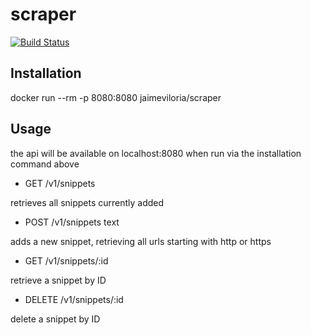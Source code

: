 # scraper

[![Build Status](https://travis-ci.org/jaimeviloria/scraper.svg)](https://travis-ci.org/jaimeviloria/scraper)

## Installation

docker run --rm -p 8080:8080 jaimeviloria/scraper

## Usage

the api will be available on localhost:8080 when run via the installation command above

* GET	/v1/snippets

retrieves all snippets currently added

* POST	/v1/snippets	text

adds a new snippet, retrieving all urls starting with http or https

* GET	/v1/snippets/:id

retrieve a snippet by ID

* DELETE	/v1/snippets/:id

delete a snippet by ID
